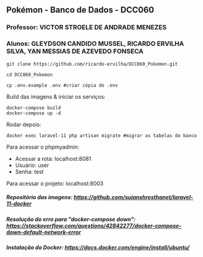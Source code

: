## Pokémon - Banco de Dados - DCC060

### Professor: VICTOR STROELE DE ANDRADE MENEZES

### Alunos: GLEYDSON CANDIDO MUSSEL, RICARDO ERVILHA SILVA, YAN MESSIAS DE AZEVEDO FONSECA


```
git clone https://github.com/ricardo-ervilha/DCC060_Pokemon.git

cd DCC060_Pokemon

cp .env.example .env #criar cópia do .env
```

Build das imagens & iniciar os serviços:

```
docker-compose build
docker-compose up -d
```

Rodar depois:

```
docker exec laravel-11 php artisan migrate #migrar as tabelas do banco
```

Para acessar o phpmyadmin:

<ul>
    <li>Acessar a rota: localhost:8081</li>
    <li>Usuário: user</li>
    <li>Senha: test</li>
</ul>

Para acessar o projeto: localhost:8003

##### Repositório das imagens: https://github.com/sujanshresthanet/laravel-11-docker

##### Resolução do erro para "docker-compose down": https://stackoverflow.com/questions/42842277/docker-compose-down-default-network-error

##### Instalação do Docker: https://docs.docker.com/engine/install/ubuntu/
